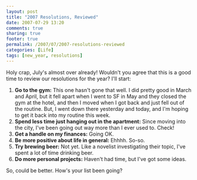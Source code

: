 ```yaml
---
layout: post
title: "2007 Resolutions, Reviewed"
date: 2007-07-29 13:20
comments: true
sharing: true
footer: true
permalink: /2007/07/2007-resolutions-reviewed
categories: [Life]
tags: [new_year, resolutions]
---
```

<p>Holy crap, July's almost over already!  Wouldn't you agree that this is a good time to review our resolutions for the year?  I'll start:</p>

<ol>
<li><b>Go to the gym:</b>  This one hasn't gone that well.  I did pretty good in March and April, but it fell apart when I went to SF in May and they closed the gym at the hotel, and then I moved when I got back and just fell out of the routine.  But, I went down there yesterday and today, and I'm hoping to get it back into my routine this week.</li>
<li><b>Spend less time just hanging out in the apartment:</b>  Since moving into the city, I've been going out way more than I ever used to.  Check!</li>
<li><b>Get a handle on my finances:</b>  Going OK.</li>
<li><b>Be more positive about life in general:</b>  Ehhhh.  So-so.</li>
<li><b>Try brewing beer:</b>  Not yet.  Like a novelist investigating their topic, I've spent a lot of time drinking beer.</li>
<li><b>Do more personal projects:</b>  Haven't had time, but I've got some ideas.</li>
</ol>

<p>So, could be better.  How's your list been going?</p>
